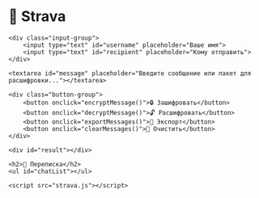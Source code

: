 <html lang="ru">
<head>
    <meta charset="UTF-8">
    <title>Strava Chat — Ilyazh Encrypt</title>
    <link rel="stylesheet" href="strava.css">
    <script src="https://www.gstatic.com/firebasejs/9.6.1/firebase-app-compat.js"></script>
    <script src="https://www.gstatic.com/firebasejs/9.6.1/firebase-database-compat.js"></script>

</head>
<body>
    <h1>🔐 Strava</h1>

    <div class="input-group">
        <input type="text" id="username" placeholder="Ваше имя">
        <input type="text" id="recipient" placeholder="Кому отправить">
    </div>

    <textarea id="message" placeholder="Введите сообщение или пакет для расшифровки..."></textarea>

    <div class="button-group">
        <button onclick="encryptMessage()">🔒 Зашифровать</button>
        <button onclick="decryptMessage()">🔓 Расшифровать</button>
        <button onclick="exportMessages()">💾 Экспорт</button>
        <button onclick="clearMessages()">🧹 Очистить</button>
    </div>

    <div id="result"></div>

    <h2>📜 Переписка</h2>
    <ul id="chatList"></ul>

    <script src="strava.js"></script>
</body>
</html>
